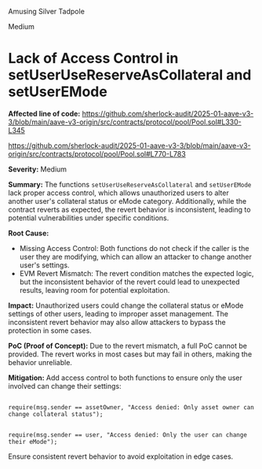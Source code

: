 Amusing Silver Tadpole

Medium

# Lack of Access Control in setUserUseReserveAsCollateral and setUserEMode

**Affected line of code:** https://github.com/sherlock-audit/2025-01-aave-v3-3/blob/main/aave-v3-origin/src/contracts/protocol/pool/Pool.sol#L330-L345

https://github.com/sherlock-audit/2025-01-aave-v3-3/blob/main/aave-v3-origin/src/contracts/protocol/pool/Pool.sol#L770-L783


**Severity:** Medium

**Summary:**
The functions `setUserUseReserveAsCollateral` and `setUserEMode` lack proper access control, which allows unauthorized users to alter another user's collateral status or eMode category. Additionally, while the contract reverts as expected, the revert behavior is inconsistent, leading to potential vulnerabilities under specific conditions.

**Root Cause:**
- Missing Access Control: Both functions do not check if the caller is the user they are modifying, which can allow an attacker to change another user's settings.
- EVM Revert Mismatch: The revert condition matches the expected logic, but the inconsistent behavior of the revert could lead to unexpected results, leaving room for potential exploitation.

**Impact:**
Unauthorized users could change the collateral status or eMode settings of other users, leading to improper asset management. The inconsistent revert behavior may also allow attackers to bypass the protection in some cases.

**PoC (Proof of Concept):**
Due to the revert mismatch, a full PoC cannot be provided. The revert works in most cases but may fail in others, making the behavior unreliable.

**Mitigation:**
Add access control to both functions to ensure only the user involved can change their settings:

```solidity

require(msg.sender == assetOwner, "Access denied: Only asset owner can change collateral status");
```

```solidity

require(msg.sender == user, "Access denied: Only the user can change their eMode");
```
Ensure consistent revert behavior to avoid exploitation in edge cases.